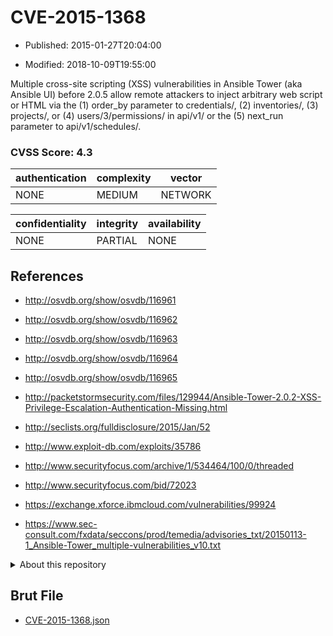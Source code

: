 # CVE-2015-1368

- Published: 2015-01-27T20:04:00

- Modified: 2018-10-09T19:55:00

Multiple cross-site scripting (XSS) vulnerabilities in Ansible Tower (aka Ansible UI) before 2.0.5 allow remote attackers to inject arbitrary web script or HTML via the (1) order_by parameter to credentials/, (2) inventories/, (3) projects/, or (4) users/3/permissions/ in api/v1/ or the (5) next_run parameter to api/v1/schedules/.

### CVSS Score: **4.3**

| authentication | complexity | vector |
| --- | --- | --- |
| NONE | MEDIUM | NETWORK |

| confidentiality | integrity | availability |
| --- | --- | --- |
| NONE | PARTIAL | NONE |

## References

* http://osvdb.org/show/osvdb/116961

* http://osvdb.org/show/osvdb/116962

* http://osvdb.org/show/osvdb/116963

* http://osvdb.org/show/osvdb/116964

* http://osvdb.org/show/osvdb/116965

* http://packetstormsecurity.com/files/129944/Ansible-Tower-2.0.2-XSS-Privilege-Escalation-Authentication-Missing.html

* http://seclists.org/fulldisclosure/2015/Jan/52

* http://www.exploit-db.com/exploits/35786

* http://www.securityfocus.com/archive/1/534464/100/0/threaded

* http://www.securityfocus.com/bid/72023

* https://exchange.xforce.ibmcloud.com/vulnerabilities/99924

* https://www.sec-consult.com/fxdata/seccons/prod/temedia/advisories_txt/20150113-1_Ansible-Tower_multiple-vulnerabilities_v10.txt

<details>
<summary>About this repository</summary> 

  This repository is part of the project [Live Hack CVE](https://github.com/Live-Hack-CVE). Main website can be found [www.live-hack.org](https://www.live-hack.org) 
  
  Made by [Sn0wAlice](https://github.com/Sn0wAlice) for the people that care about security and need to have a feed of the latest CVEs. Hope you enjoy it, don't forget to star the repo and follow me on [Twitter](https://twitter.com/Sn0wAlice) and [Github](https://github.com/Sn0wAlice). And that is my [personnal website](https://www.alice-snow.me/)

  - [Home Page](https://github.com/Live-Hack-CVE)
  - [Framework](https://github.com/Live-Hack-CVE/cve-framework)
  - [CVE database](https://github.com/Live-Hack-CVE/full_database)
  - [Changelog](https://github.com/Live-Hack-CVE/Changelog)
</details>

## Brut File

* [CVE-2015-1368.json](https://raw.githubusercontent.com/Live-Hack-CVE/full_database/main/cves/2015/CVE-2015-1368.json)

